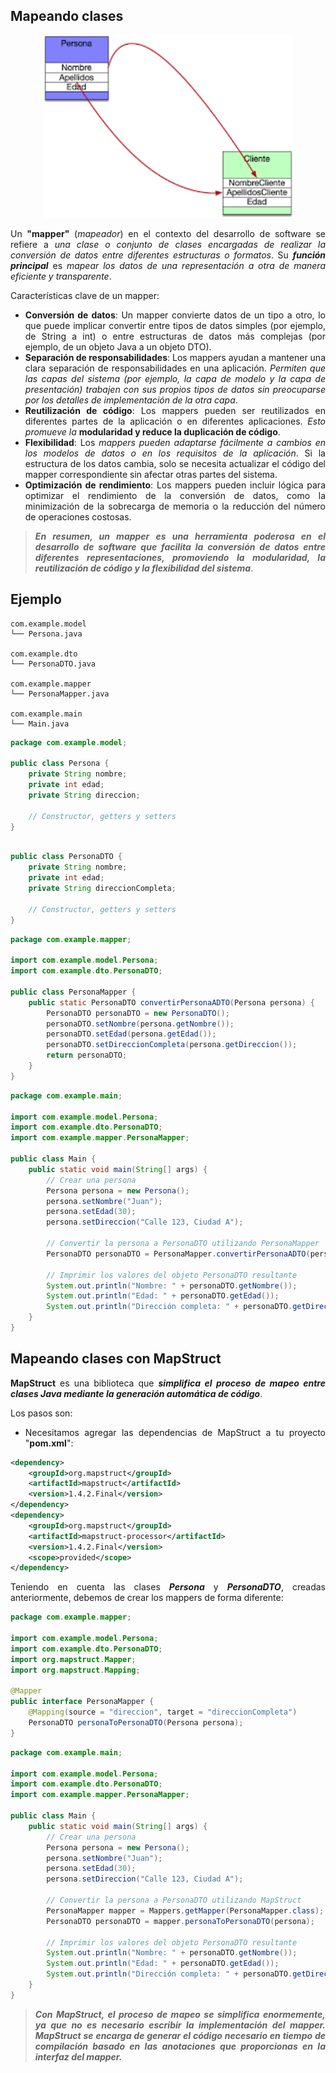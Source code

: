 <div align="justify">

## Mapeando clases

<div align="center">
    <img src="img/mapper.png" width="400px">
</div>

Un __"mapper"__ (_mapeador_) en el contexto del desarrollo de software se refiere a _una clase o conjunto de clases encargadas de realizar la conversión de datos entre diferentes estructuras o formatos_. Su ___función principal___ es _mapear los datos de una representación a otra de manera eficiente y transparente_.

Características clave de un mapper:

- __Conversión de datos__: Un mapper convierte datos de un tipo a otro, lo que puede implicar convertir entre tipos de datos simples (por ejemplo, de String a int) o entre estructuras de datos más complejas (por ejemplo, de un objeto Java a un objeto DTO).
- __Separación de responsabilidades__: Los mappers ayudan a mantener una clara separación de responsabilidades en una aplicación. _Permiten que las capas del sistema (por ejemplo, la capa de modelo y la capa de presentación) trabajen con sus propios tipos de datos sin preocuparse por los detalles de implementación de la otra capa_.
- __Reutilización de código__: Los mappers pueden ser reutilizados en diferentes partes de la aplicación o en diferentes aplicaciones. _Esto promueve la_ __modularidad y reduce la duplicación de código__.
- __Flexibilidad__: Los _mappers pueden adaptarse fácilmente a cambios en los modelos de datos o en los requisitos de la aplicación_. Si la estructura de los datos cambia, solo se necesita actualizar el código del mapper correspondiente sin afectar otras partes del sistema.
- __Optimización de rendimiento__: Los mappers pueden incluir lógica para optimizar el rendimiento de la conversión de datos, como la minimización de la sobrecarga de memoria o la reducción del número de operaciones costosas.

>___En resumen, un mapper es una herramienta poderosa en el desarrollo de software que facilita la conversión de datos entre diferentes representaciones, promoviendo la modularidad, la reutilización de código y la flexibilidad del sistema___.


## Ejemplo

```code
com.example.model
└── Persona.java

com.example.dto
└── PersonaDTO.java

com.example.mapper
└── PersonaMapper.java

com.example.main
└── Main.java
```

```java
package com.example.model;

public class Persona {
    private String nombre;
    private int edad;
    private String direccion;

    // Constructor, getters y setters
}
```

```java

public class PersonaDTO {
    private String nombre;
    private int edad;
    private String direccionCompleta;

    // Constructor, getters y setters
}
```

```java
package com.example.mapper;

import com.example.model.Persona;
import com.example.dto.PersonaDTO;

public class PersonaMapper {
    public static PersonaDTO convertirPersonaADTO(Persona persona) {
        PersonaDTO personaDTO = new PersonaDTO();
        personaDTO.setNombre(persona.getNombre());
        personaDTO.setEdad(persona.getEdad());
        personaDTO.setDireccionCompleta(persona.getDireccion());
        return personaDTO;
    }
}
```

```java
package com.example.main;

import com.example.model.Persona;
import com.example.dto.PersonaDTO;
import com.example.mapper.PersonaMapper;

public class Main {
    public static void main(String[] args) {
        // Crear una persona
        Persona persona = new Persona();
        persona.setNombre("Juan");
        persona.setEdad(30);
        persona.setDireccion("Calle 123, Ciudad A");

        // Convertir la persona a PersonaDTO utilizando PersonaMapper
        PersonaDTO personaDTO = PersonaMapper.convertirPersonaADTO(persona);

        // Imprimir los valores del objeto PersonaDTO resultante
        System.out.println("Nombre: " + personaDTO.getNombre());
        System.out.println("Edad: " + personaDTO.getEdad());
        System.out.println("Dirección completa: " + personaDTO.getDireccionCompleta());
    }
}
```

## Mapeando clases con MapStruct

__MapStruct__ es una biblioteca que ___simplifica el proceso de mapeo entre clases Java mediante la generación automática de código___.

Los pasos son:

- Necesitamos agregar las dependencias de MapStruct a tu proyecto "__pom.xml__":

```xml
<dependency>
    <groupId>org.mapstruct</groupId>
    <artifactId>mapstruct</artifactId>
    <version>1.4.2.Final</version>
</dependency>
<dependency>
    <groupId>org.mapstruct</groupId>
    <artifactId>mapstruct-processor</artifactId>
    <version>1.4.2.Final</version>
    <scope>provided</scope>
</dependency>
```

Teniendo en cuenta las clases ___Persona___ y ___PersonaDTO___, creadas anteriormente, debemos de crear los mappers de forma diferente:

```java
package com.example.mapper;

import com.example.model.Persona;
import com.example.dto.PersonaDTO;
import org.mapstruct.Mapper;
import org.mapstruct.Mapping;

@Mapper
public interface PersonaMapper {
    @Mapping(source = "direccion", target = "direccionCompleta")
    PersonaDTO personaToPersonaDTO(Persona persona);
}
```

```java
package com.example.main;

import com.example.model.Persona;
import com.example.dto.PersonaDTO;
import com.example.mapper.PersonaMapper;

public class Main {
    public static void main(String[] args) {
        // Crear una persona
        Persona persona = new Persona();
        persona.setNombre("Juan");
        persona.setEdad(30);
        persona.setDireccion("Calle 123, Ciudad A");

        // Convertir la persona a PersonaDTO utilizando MapStruct
        PersonaMapper mapper = Mappers.getMapper(PersonaMapper.class);
        PersonaDTO personaDTO = mapper.personaToPersonaDTO(persona);

        // Imprimir los valores del objeto PersonaDTO resultante
        System.out.println("Nombre: " + personaDTO.getNombre());
        System.out.println("Edad: " + personaDTO.getEdad());
        System.out.println("Dirección completa: " + personaDTO.getDireccionCompleta());
    }
}
```

>___Con MapStruct, el proceso de mapeo se simplifica enormemente, ya que no es necesario escribir la implementación del mapper. MapStruct se encarga de generar el código necesario en tiempo de compilación basado en las anotaciones que proporcionas en la interfaz del mapper.___
</div>